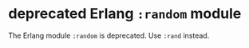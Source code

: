 # deprecated Erlang `:random` module

The Erlang module `:random` is deprecated. Use `:rand` instead.
